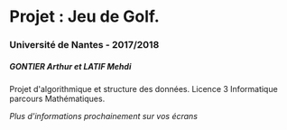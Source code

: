 # Projet : Jeu de Golf. 
### Université de Nantes - 2017/2018
##### GONTIER Arthur et LATIF Mehdi


Projet d'algorithmique et structure des données. 
Licence 3 Informatique parcours Mathématiques.

*Plus d'informations prochainement sur vos écrans* 


